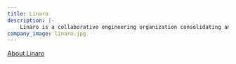 ```yaml
---
title: Linaro
description: |-
    Linaro is a collaborative engineering organization consolidating and optimizing open source software and tools for the Arm architecture.
company_image: linaro.jpg
---
```

[About Linaro](/about/)